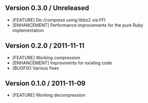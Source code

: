 ## Version 0.3.0 / Unreleased

 * [FEATURE] De-/compress using libbz2 via FFI
 * [ENHANCEMENT] Performance improvements for the pure Ruby implementation

## Version 0.2.0 / 2011-11-11

 * [FEATURE] Working compression
 * [ENHANCEMENT] Improvments for existing code
 * [BUGFIX] Various fixes

## Version 0.1.0 / 2011-11-09

 * [FEATURE] Working decompression
